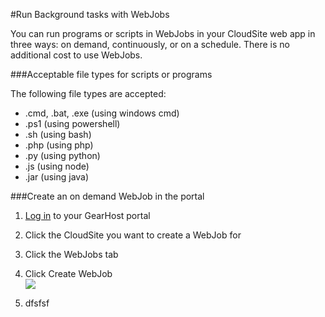 #Run Background tasks with WebJobs

You can run programs or scripts in WebJobs in your CloudSite web app in three ways: on demand, continuously, or on a schedule. There is no additional cost to use WebJobs.

###Acceptable file types for scripts or programs

The following file types are accepted:

- .cmd, .bat, .exe (using windows cmd)
- .ps1 (using powershell)
- .sh (using bash)
- .php (using php)
- .py (using python)
- .js (using node)
- .jar (using java)

###Create an on demand WebJob in the portal

1. [Log in](https://my.gearhost.com/Account/Login) to your GearHost portal
2. Click the CloudSite you want to create a WebJob for
3. Click the WebJobs tab
4. Click Create WebJob	
![](https://raw.githubusercontent.com/GearHost/docs/master/Images/createwebjob.png)

5. dfsfsf